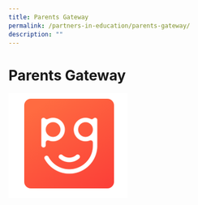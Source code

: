```yaml
---
title: Parents Gateway
permalink: /partners-in-education/parents-gateway/
description: ""
---
```

# Parents Gateway

![](/images/Partners%20in%20Education/PG.png)